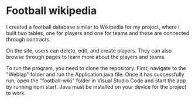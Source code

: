 # Football wikipedia

I created a football database similar to Wikipedia for my project, where I built two tables, one for players and one for teams and these are connected through contracts.

On the site, users can delete, edit, and create players. They can also browse through pages to learn more about the players and teams.

To run the program, you need to clone the repository. First, navigate to the "Weblap" folder and run the Application.java file. Once it has successfully run, open the "football-wiki" folder in Visual Studio Code and start the app by running npm start. Java must be installed on your device for the project to work.
